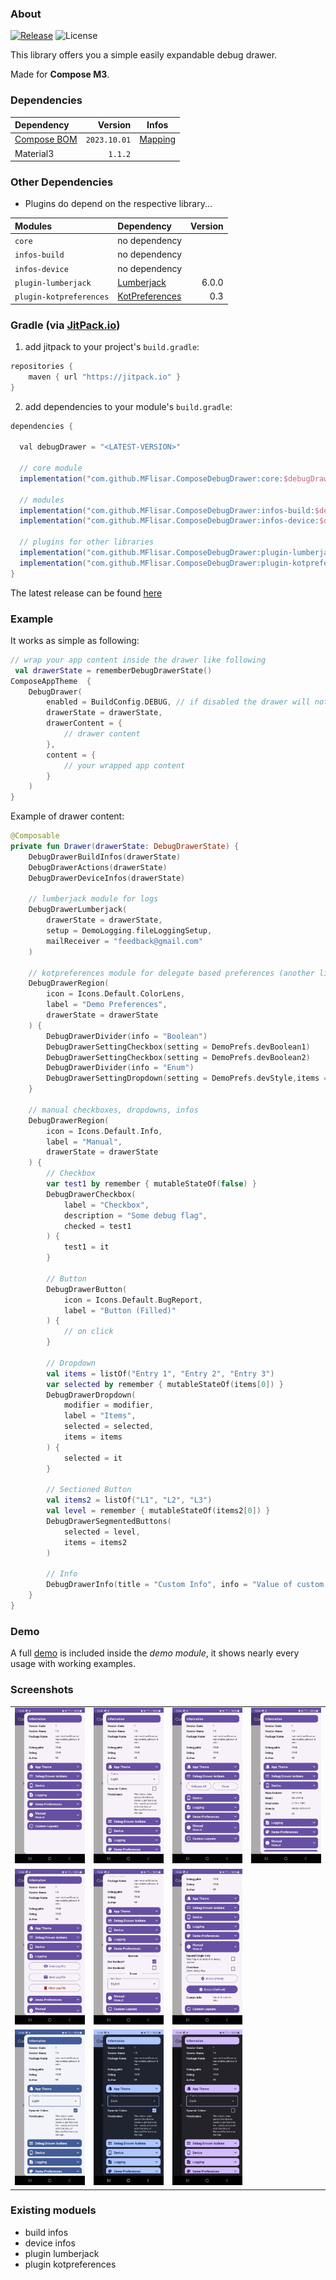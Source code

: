 ### About

[![Release](https://jitpack.io/v/MFlisar/ComposeDebugDrawer.svg)](https://jitpack.io/#MFlisar/ComposeDebugDrawer)
![License](https://img.shields.io/github/license/MFlisar/ComposeDebugDrawer)

This library offers you a simple easily expandable debug drawer.

Made for **Compose M3**.

### Dependencies

| Dependency | Version | Infos |
|:-|-:|:-:|
| [Compose BOM](https://developer.android.com/jetpack/compose/bom/bom) | `2023.10.01` | [Mapping](https://developer.android.com/jetpack/compose/bom/bom-mapping) |
| Material3 | `1.1.2` | |

### Other Dependencies

* Plugins do depend on the respective library...

| Modules | Dependency | Version |
|:-|:-|-:|
| `core` | no dependency |  |
| `infos-build` | no dependency |  |
| `infos-device` | no dependency |  |
| `plugin-lumberjack` | [Lumberjack](https://github.com/MFlisar/Lumberjack) | 6.0.0 |
| `plugin-kotpreferences` | [KotPreferences](https://github.com/MFlisar/KotPreferences) | 0.3 |

### Gradle (via [JitPack.io](https://jitpack.io/))

1. add jitpack to your project's `build.gradle`:

```gradle
repositories {
    maven { url "https://jitpack.io" }
}
```

2. add dependencies to your module's `build.gradle`:

```gradle
dependencies {

  val debugDrawer = "<LATEST-VERSION>"

  // core module
  implementation("com.github.MFlisar.ComposeDebugDrawer:core:$debugDrawer")
  
  // modules
  implementation("com.github.MFlisar.ComposeDebugDrawer:infos-build:$debugDrawer")
  implementation("com.github.MFlisar.ComposeDebugDrawer:infos-device:$debugDrawer")
  
  // plugins for other libraries
  implementation("com.github.MFlisar.ComposeDebugDrawer:plugin-lumberjack:$debugDrawer")
  implementation("com.github.MFlisar.ComposeDebugDrawer:plugin-kotpreferences:$debugDrawer")
}
```

The latest release can be found [here](https://github.com/MFlisar/ComposeDebugDrawer/releases/latest)

### Example

It works as simple as following:

```kotlin
// wrap your app content inside the drawer like following
 val drawerState = rememberDebugDrawerState()
ComposeAppTheme  {
    DebugDrawer(
        enabled = BuildConfig.DEBUG, // if disabled the drawer will not be created at all, in this case inside a release build...
        drawerState = drawerState,
        drawerContent = {
            // drawer content
        },
        content = {
            // your wrapped app content
        }
    )
}
```

Example of drawer content:

```kotlin
@Composable
private fun Drawer(drawerState: DebugDrawerState) {
    DebugDrawerBuildInfos(drawerState)
    DebugDrawerActions(drawerState)
    DebugDrawerDeviceInfos(drawerState)
    
    // lumberjack module for logs
    DebugDrawerLumberjack(
        drawerState = drawerState,
        setup = DemoLogging.fileLoggingSetup,
        mailReceiver = "feedback@gmail.com"
    )
    
    // kotpreferences module for delegate based preferences (another library of mine)
    DebugDrawerRegion(
        icon = Icons.Default.ColorLens,
        label = "Demo Preferences",
        drawerState = drawerState
    ) {
        DebugDrawerDivider(info = "Boolean")
        DebugDrawerSettingCheckbox(setting = DemoPrefs.devBoolean1)
        DebugDrawerSettingCheckbox(setting = DemoPrefs.devBoolean2)
        DebugDrawerDivider(info = "Enum")
        DebugDrawerSettingDropdown(setting = DemoPrefs.devStyle,items = DemoPrefs.UIStyle.values())
    }
    
    // manual checkboxes, dropdowns, infos
    DebugDrawerRegion(
        icon = Icons.Default.Info,
        label = "Manual",
        drawerState = drawerState
    ) {
        // Checkbox
        var test1 by remember { mutableStateOf(false) }
        DebugDrawerCheckbox(
            label = "Checkbox",
            description = "Some debug flag",
            checked = test1
        ) {
            test1 = it
        }
        
        // Button
        DebugDrawerButton(
            icon = Icons.Default.BugReport, 
            label = "Button (Filled)"
        ) {
            // on click
        }
        
        // Dropdown
        val items = listOf("Entry 1", "Entry 2", "Entry 3")
        var selected by remember { mutableStateOf(items[0]) }
        DebugDrawerDropdown(
            modifier = modifier,
            label = "Items",
            selected = selected,
            items = items
        ) {
            selected = it
        }
        
        // Sectioned Button
        val items2 = listOf("L1", "L2", "L3")
        val level = remember { mutableStateOf(items2[0]) }
        DebugDrawerSegmentedButtons(
            selected = level, 
            items = items2
        )

        // Info
        DebugDrawerInfo(title = "Custom Info", info = "Value of custom info...")
    }
}
```

###  Demo

A full [demo](demo/src/main/java/com/michaelflisar/composedebugdrawer/demo/DemoActivity.kt) is included inside the *demo module*, it shows nearly every usage with working examples.

### Screenshots

| | | | |
| :---: | :---: | :---: | :---: |
| ![Demo](screenshots/demo1.jpg?raw=true "Demo") | ![Demo](screenshots/demo2.jpg?raw=true "Demo") | ![Demo](screenshots/demo3.jpg?raw=true "Demo") | ![Demo](screenshots/demo4.jpg?raw=true "Demo") |
| ![Demo](screenshots/demo5.jpg?raw=true "Demo") | ![Demo](screenshots/demo6.jpg?raw=true "Demo") | ![Demo](screenshots/demo7.jpg?raw=true "Demo") |  |
| ![Demo](screenshots/demo-theme-1.jpg?raw=true "Demo") | ![Demo](screenshots/demo-theme-2.jpg?raw=true "Demo") | ![Demo](screenshots/demo-theme-3.jpg?raw=true "Demo") | |

### Existing moduels

* build infos
* device infos
* plugin lumberjack
* plugin kotpreferences